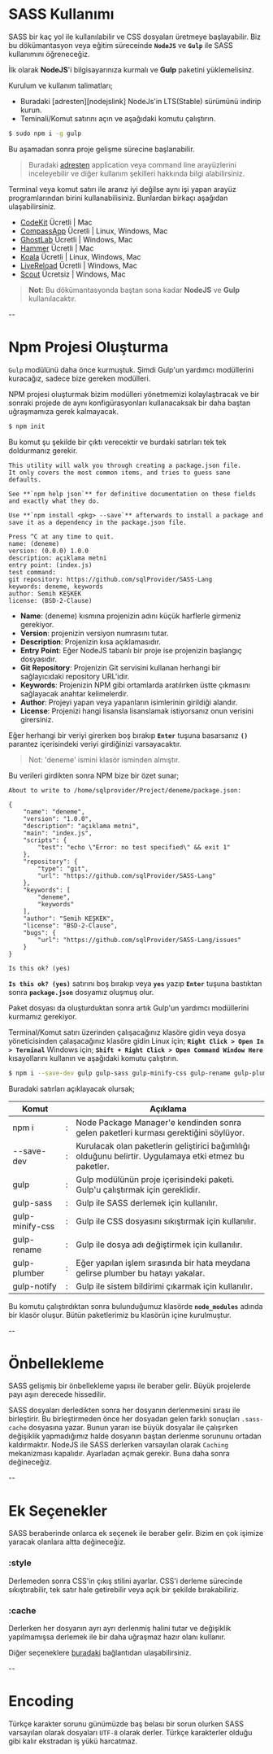 # SASS Kullanımı

SASS bir kaç yol ile kullanılabilir ve CSS dosyaları üretmeye başlayabilir.
Biz bu dökümantasyon veya eğitim süreceinde **`NodeJS`** ve **`Gulp`** ile SASS kullanımını öğreneceğiz.

İlk olarak **NodeJS**'i bilgisayarınıza kurmalı ve **Gulp** paketini yüklemelisinz.

Kurulum ve kullanım talimatları;

 * Buradaki [adresten][nodejslink] NodeJs'in LTS(Stable) sürümünü indirip kurun.
 * Teminali/Komut satırını açın ve aşağıdaki komutu çalıştırın.
```bash
$ sudo npm i -g gulp
```

Bu aşamadan sonra proje gelişme sürecine başlanabilir.


> Buradaki [adresten](http://sass-lang.com/install) application veya command line arayüzlerini inceleyebilir ve diğer kullanım şekilleri hakkında bilgi alabilirsiniz.

Terminal veya komut satırı ile aranız iyi değilse aynı işi yapan arayüz programlarından birini kullanabilisiniz. Bunlardan birkaçı aşağıdan ulaşabilirsiniz.

 * [CodeKit][CodeKitLink] Ücretli | Mac
 * [CompassApp][CompassAppLink] Ücretli | Linux, Windows, Mac
 * [GhostLab][GhostlabLink] Ücretli | Windows, Mac
 * [Hammer][HammerLink] Ücretli | Mac
 * [Koala][KoalaLink] Ücretli | Linux, Windows, Mac
 * [LiveReload][LiveReloadLink] Ücretli | Windows, Mac
 * [Scout][ScoutLink] Ücretsiz | Windows, Mac

> **Not:** Bu dökümantasyonda baştan sona kadar **NodeJS** ve **Gulp** kullanılacaktır.


[CodeKitLink]: http://incident57.com/codekit/
[CompassAppLink]: http://compass.kkbox.comhttp://incident57.com/codekit/
[GhostlabLink]: http://www.vanamco.com/ghostlab/
[HammerLink]: http://hammerformac.com
[KoalaLink]: http://hammerformac.com
[LiveReloadLink]: http://livereload.com
[ScoutLink]: http://mhs.github.io/scout-app/

--

# Npm Projesi Oluşturma

`Gulp` modülünü daha önce kurmuştuk. Şimdi Gulp'un yardımcı modüllerini kuracağız, sadece bize gereken modülleri. 

NPM projesi oluşturmak bizim modülleri yönetmemizi kolaylaştıracak ve bir sonraki projede de aynı konfigürasyonları kullanacaksak bir daha baştan uğraşmamıza gerek kalmayacak.

```bash
$ npm init
```
Bu komut şu şekilde bir çıktı verecektir ve burdaki satırları tek tek doldurmanız gerekir.

	This utility will walk you through creating a package.json file.
	It only covers the most common items, and tries to guess sane defaults.

	See **`npm help json`** for definitive documentation on these fields
	and exactly what they do.

	Use **`npm install <pkg> --save`** afterwards to install a package and
	save it as a dependency in the package.json file.

	Press ^C at any time to quit.
	name: (deneme) 
	version: (0.0.0) 1.0.0
	description: açıklama metni
	entry point: (index.js) 
	test command: 
	git repository: https://github.com/sqlProvider/SASS-Lang
	keywords: deneme, keywords
	author: Semih KEŞKEK
	license: (BSD-2-Clause)
	
 * **Name**: (deneme) kısmına projenizin adını küçük harflerle girmeniz gerekiyor. 
 * **Version**: projenizin versiyon numrasını tutar.
 * **Description**: Projenizin kısa açıklamasıdır.
 * **Entry Point**: Eğer NodeJS tabanlı bir proje ise projenizin başlangıç dosyasıdır.
 * **Git Repository**: Projenizin Git servisini kullanan herhangi bir sağlayıcıdaki repository URL'idir.
 * **Keywords**: Projenizin NPM gibi ortamlarda aratılırken üstte çıkmasını sağlayacak anahtar kelimelerdir.
 * **Author**: Projeyi yapan veya yapanların isimlerinin girildiği alandır.
 * **License**: Projenizi hangi lisansla lisanslamak istiyorsanız onun verisini girersiniz.

Eğer herhangi bir veriyi girerken boş bırakıp **`Enter`** tuşuna basarsanız **`()`** parantez içerisindeki veriyi girdiğinizi varsayacaktır.
> Not: 'deneme' ismini klasör isminden almıştır.  
	
Bu verileri girdikten sonra NPM bize bir özet sunar;

	About to write to /home/sqlprovider/Project/deneme/package.json:

	{
		"name": "deneme",
		"version": "1.0.0",
		"description": "açıklama metni",
		"main": "index.js",
		"scripts": {
			"test": "echo \"Error: no test specified\" && exit 1"
		},
		"repository": {
			"type": "git",
			"url": "https://github.com/sqlProvider/SASS-Lang"
		},
		"keywords": [
			"deneme",
			"keywords"
		],
		"author": "Semih KEŞKEK",
		"license": "BSD-2-Clause",
		"bugs": {
			"url": "https://github.com/sqlProvider/SASS-Lang/issues"
		}
	}

	Is this ok? (yes) 

**`Is this ok? (yes)`** satırını boş bırakıp veya **`yes`** yazıp **`Enter`** tuşuna bastıktan sonra **`package.json`** dosyamız oluşmuş olur.

Paket dosyası da oluşturduktan sonra artık Gulp'un yardımcı modüllerini kurmamız gerekiyor.

Terminal/Komut satırı üzerinden çalışacağınız klasöre gidin veya dosya yöneticisinden çalaşacağınız klasöre gidin 
Linux için; **`Right Click > Open In > Terminal`** 
Windows için; **`Shift + Right Click > Open Command Window Here`** kısayollarını kullanın ve aşağıdaki komutu çalıştırın.

```bash
$ npm i --save-dev gulp gulp-sass gulp-minify-css gulp-rename gulp-plumber gulp-notify
```
Buradaki satırları açıklayacak olursak;

| Komut           |   | Açıklama                                                                                                 |
|-----------------|---|----------------------------------------------------------------------------------------------------------|
| npm i           | : | Node Package Manager'e kendinden sonra gelen paketleri kurması gerektiğini söylüyor.                     |
| --save-dev      | : | Kurulacak olan paketlerin geliştirici bağımlılığı olduğunu belirtir. Uygulamaya etki etmez bu paketler.  |
| gulp            | : | Gulp modülünün proje içerisindeki paketi. Gulp'u çalıştırmak için gereklidir.                            |
| gulp-sass       | : | Gulp ile SASS derlemek için kullanılır.                                                                  |
| gulp-minify-css | : | Gulp ile CSS dosyasını sıkıştırmak için kullanılır.                                                      |
| gulp-rename     | : | Gulp ile dosya adı değiştirmek için kullanılır.                                                          |
| gulp-plumber    | : | Eğer yapılan işlem sırasında bir hata meydana gelirse plumber bu hatayı yakalar.                         |
| gulp-notify     | : | Gulp ile sistem bildirimi çıkarmak için kullanılır.                                                      |

Bu komutu çalıştırdıktan sonra bulunduğumuz klasörde **`node_modules`** adında bir klasör oluşur. Bütün paketlerimiz bu klasörün içine kurulmuştur.

-- 
 
# Önbellekleme
	
SASS gelişmiş bir önbellekleme yapısı ile beraber gelir. Büyük projelerde payı aşırı derecede hissedilir.

SASS dosyaları derledikten sonra her dosyanın derlenmesini sırası ile birleştirir. 
Bu birleştirmeden önce her dosyadan gelen farklı sonuçları `.sass-cache` dosyasına yazar. 
Bunun yararı ise büyük dosyalar ile çalışırken değişiklik yapmadığımız halde dosyanın baştan derlenme sorununu ortadan kaldırmaktır.
NodeJS ile SASS derlerken varsayılan olarak `Caching` mekanizması kapalıdır. Ayarladan açmak gerekir. Buna daha sonra değineceğiz. 

--

# Ek Seçenekler

SASS beraberinde onlarca ek seçenek ile beraber gelir. Bizim en çok işimize yaracak olanlara altta değineceğiz. 

### :style

Derlemeden sonra CSS'in çıkış stilini ayarlar. CSS'i derleme sürecinde sıkıştırabilir, tek satır hale getirebilir veya açık bir şekilde bırakabiliriz.

### :cache 

Derlerken her dosyanın ayrı ayrı derlenmiş halini tutar ve değişiklik yapılmamışsa derlemek ile bir daha uğraşmaz hazır olanı kullanır.

Diğer seçeneklere [buradaki][OptionsLink] bağlantıdan ulaşabilirsiniz.

--

# Encoding

Türkçe karakter sorunu günümüzde baş belası bir sorun olurken SASS varsayılan olarak dosyaları `UTF-8` olarak derler. Türkçe karakterler olduğu gibi kalır ekstradan iş yükü harcatmaz.


[OptionsLink]:http://sass-lang.com/documentation/file.SASS_REFERENCE.html#options